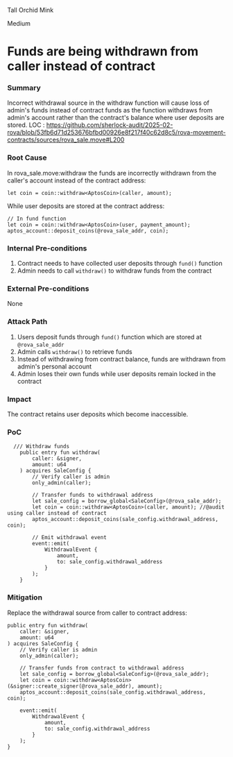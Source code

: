 Tall Orchid Mink

Medium

# Funds are being withdrawn from caller instead of contract

### Summary

Incorrect withdrawal source in the withdraw function will cause loss of admin's funds instead of contract funds as the function withdraws from admin's account rather than the contract's balance where user deposits are stored.
LOC : https://github.com/sherlock-audit/2025-02-rova/blob/53fb6d71d253676bfbd00926e8f217f40c62d8c5/rova-movement-contracts/sources/rova_sale.move#L200

### Root Cause

In rova_sale.move:withdraw the funds are incorrectly withdrawn from the caller's account instead of the contract address:
```move
let coin = coin::withdraw<AptosCoin>(caller, amount);
```

While user deposits are stored at the contract address:

```move
// In fund function
let coin = coin::withdraw<AptosCoin>(user, payment_amount);
aptos_account::deposit_coins(@rova_sale_addr, coin);
```

### Internal Pre-conditions

1. Contract needs to have collected user deposits through `fund()` function
2. Admin needs to call `withdraw()` to withdraw funds from the contract

### External Pre-conditions

None

### Attack Path

1. Users deposit funds through `fund()` function which are stored at `@rova_sale_addr`
2. Admin calls `withdraw()` to retrieve funds
3. Instead of withdrawing from contract balance, funds are withdrawn from admin's personal account
4. Admin loses their own funds while user deposits remain locked in the contract

### Impact

The contract retains user deposits which become inaccessible.

### PoC

```move 
  /// Withdraw funds
    public entry fun withdraw(
        caller: &signer,
        amount: u64
    ) acquires SaleConfig {        
        // Verify caller is admin
        only_admin(caller);

        // Transfer funds to withdrawal address
        let sale_config = borrow_global<SaleConfig>(@rova_sale_addr);
        let coin = coin::withdraw<AptosCoin>(caller, amount); //@audit using caller instead of contract
        aptos_account::deposit_coins(sale_config.withdrawal_address, coin);

        // Emit withdrawal event
        event::emit(
            WithdrawalEvent {
                amount,
                to: sale_config.withdrawal_address
            }
        );
    }
```

### Mitigation

Replace the withdrawal source from caller to contract address:

```move
public entry fun withdraw(
    caller: &signer,
    amount: u64
) acquires SaleConfig {        
    // Verify caller is admin
    only_admin(caller);

    // Transfer funds from contract to withdrawal address
    let sale_config = borrow_global<SaleConfig>(@rova_sale_addr);
    let coin = coin::withdraw<AptosCoin>(&signer::create_signer(@rova_sale_addr), amount);
    aptos_account::deposit_coins(sale_config.withdrawal_address, coin);
    
    event::emit(
        WithdrawalEvent {
            amount,
            to: sale_config.withdrawal_address
        }
    );
}
```